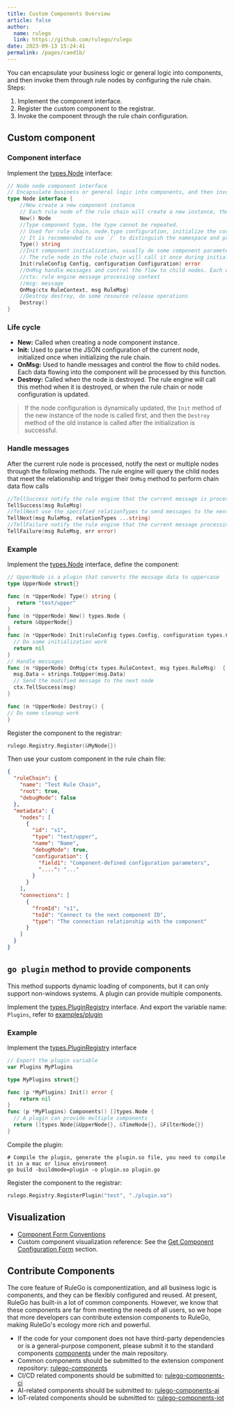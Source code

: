```yaml
---
title: Custom Components Overview
article: false
author: 
  name: rulego
  link: https://github.com/rulego/rulego
date: 2023-09-13 15:24:41
permalink: /pages/caed1b/
---
```


You can encapsulate your business logic or general logic into components, and then invoke them through rule nodes by configuring the rule chain. Steps:
1. Implement the component interface.
2. Register the custom component to the registrar.
3. Invoke the component through the rule chain configuration.

## Custom component

### Component interface

Implement the [types.Node](https://github.com/rulego/rulego/blob/main/api/types/types.go) interface:

```go
// Node node component interface
// Encapsulate business or general logic into components, and then invoke the component through rule chain configuration
type Node interface {
    //New create a new component instance
    // Each rule node of the rule chain will create a new instance, the data is isolated
    New() Node
    //Type component type, the type cannot be repeated.
    // Used for rule chain, node.type configuration, initialize the corresponding component
    // It is recommended to use `/` to distinguish the namespace and prevent conflicts. For example: x/httpClient
    Type() string
    //Init component initialization, usually do some component parameter configuration or client initialization operations
    // The rule node in the rule chain will call it once during initialization
    Init(ruleConfig Config, configuration Configuration) error
    //OnMsg handle messages and control the flow to child nodes. Each data flowing into the component will be processed by this method
    //ctx: rule engine message processing context
    //msg: message
    OnMsg(ctx RuleContext, msg RuleMsg)
    //Destroy destroy, do some resource release operations
    Destroy()
}
```

### Life cycle

- **New:** Called when creating a node component instance.
- **Init:** Used to parse the JSON configuration of the current node, initialized once when initializing the rule chain.
- **OnMsg:** Used to handle messages and control the flow to child nodes. Each data flowing into the component will be processed by this function.
- **Destroy:** Called when the node is destroyed. The rule engine will call this method when it is destroyed, or when the rule chain or node configuration is updated.
> If the node configuration is dynamically updated, the `Init` method of the new instance of the node is called first, and then the `Destroy` method of the old instance is called after the initialization is successful.

### Handle messages

After the current rule node is processed, notify the next or multiple nodes through the following methods. The rule engine will query the child nodes that meet the relationship and trigger their `OnMsg` method to perform chain data flow calls
```go
//TellSuccess notify the rule engine that the current message is processed successfully, and send the message to the next node through the `Success` relationship
TellSuccess(msg RuleMsg)
//TellNext use the specified relationTypes to send messages to the next node
TellNext(msg RuleMsg, relationTypes ...string)
//TellFailure notify the rule engine that the current message processing failed, and send the message to the next node through the `Failure` relationship
TellFailure(msg RuleMsg, err error)
```

### Example

Implement the [types.Node](https://github.com/rulego/rulego/blob/main/api/types/types.go) interface, define the component:

```go
// UpperNode is a plugin that converts the message data to uppercase
type UpperNode struct{}

func (n *UpperNode) Type() string {
   return "test/upper"
}
func (n *UpperNode) New() types.Node {
  return &UpperNode{}
}
func (n *UpperNode) Init(ruleConfig types.Config, configuration types.Configuration) error {
  // Do some initialization work
  return nil
}
// Handle messages
func (n *UpperNode) OnMsg(ctx types.RuleContext, msg types.RuleMsg)  {
  msg.Data = strings.ToUpper(msg.Data)
  // Send the modified message to the next node
  ctx.TellSuccess(msg)
}

func (n *UpperNode) Destroy() {
// Do some cleanup work
}
```

Register the component to the registrar:
```go
rulego.Registry.Register(&MyNode{})
```

Then use your custom component in the rule chain file:

``` json
{
  "ruleChain": {
    "name": "Test Rule Chain",
    "root": true,
    "debugMode": false
  },
  "metadata": {
    "nodes": [
      {
        "id": "s1",
        "type": "test/upper",
        "name": "Name",
        "debugMode": true,
        "configuration": {
          "field1": "Component-defined configuration parameters",
          "....": "..."
        }
      }
    ],
    "connections": [
      {
        "fromId": "s1",
        "toId": "Connect to the next component ID",
        "type": "The connection relationship with the component"
      }
    ]
  }
}
```

## `go plugin` method to provide components

This method supports dynamic loading of components, but it can only support non-windows systems. A plugin can provide multiple components.

Implement the [types.PluginRegistry](https://github.com/rulego/rulego/blob/main/api/types/types.go) interface.
And export the variable name: `Plugins`, refer to [examples/plugin](https://github.com/rulego/rulego/tree/main/examples/plugin)

### Example
Implement the [types.PluginRegistry](https://github.com/rulego/rulego/blob/main/api/types/types.go) interface

```go
// Export the plugin variable
var Plugins MyPlugins

type MyPlugins struct{}

func (p *MyPlugins) Init() error {
    return nil
}
func (p *MyPlugins) Components() []types.Node {
  // A plugin can provide multiple components
  return []types.Node{&UpperNode{}, &TimeNode{}, &FilterNode{}}
}
```

Compile the plugin:
``` shell
# Compile the plugin, generate the plugin.so file, you need to compile it in a mac or linux environment
go build -buildmode=plugin -o plugin.so plugin.go
```

Register the component to the registrar:
```go
rulego.Registry.RegisterPlugin("test", "./plugin.so")
```

## Visualization

- [Component Form Conventions](/en/pages/af0195/)
- Custom component visualization reference: See the [Get Component Configuration Form](/en/pages/cf0194/) section.

## Contribute Components

The core feature of RuleGo is componentization, and all business logic is components, and they can be flexibly configured and reused. At present, RuleGo has built-in a lot of common components.
However, we know that these components are far from meeting the needs of all users, so we hope that more developers can contribute extension components to RuleGo, making RuleGo's ecology more rich and powerful.

* If the code for your component does not have third-party dependencies or is a general-purpose component, please submit it to the standard components [components](https://github.com/rulego/rulego) under the main repository.
* Common components should be submitted to the extension component repository: [rulego-components](https://github.com/rulego/rulego-components)
* CI/CD related components should be submitted to: [rulego-components-ci](https://github.com/rulego/rulego-components-ci)
* AI-related components should be submitted to: [rulego-components-ai](https://github.com/rulego/rulego-components-ai)
* IoT-related components should be submitted to: [rulego-components-iot](https://github.com/rulego/rulego-components-iot)
